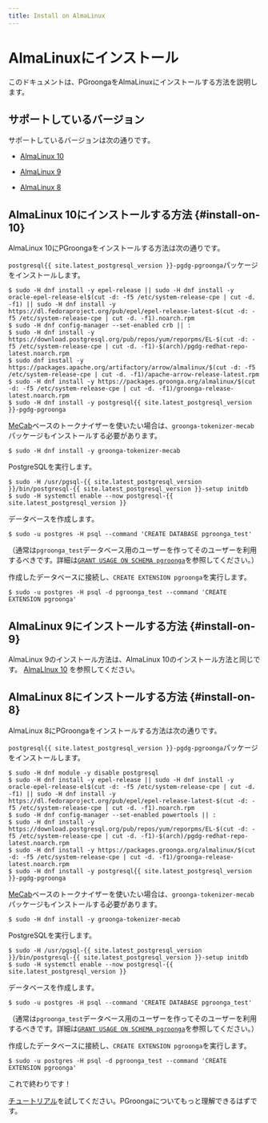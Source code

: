 ```yaml
---
title: Install on AlmaLinux
---
```


# AlmaLinuxにインストール

このドキュメントは、PGroongaをAlmaLinuxにインストールする方法を説明します。

## サポートしているバージョン

サポートしているバージョンは次の通りです。

  * [AlmaLinux 10](#install-on-10)

  * [AlmaLinux 9](#install-on-9)

  * [AlmaLinux 8](#install-on-8)

## AlmaLinux 10にインストールする方法 {#install-on-10}

AlmaLinux 10にPGroongaをインストールする方法は次の通りです。

`postgresql{{ site.latest_postgresql_version }}-pgdg-pgroonga`パッケージをインストールします。

```console
$ sudo -H dnf install -y epel-release || sudo -H dnf install -y oracle-epel-release-el$(cut -d: -f5 /etc/system-release-cpe | cut -d. -f1) || sudo -H dnf install -y https://dl.fedoraproject.org/pub/epel/epel-release-latest-$(cut -d: -f5 /etc/system-release-cpe | cut -d. -f1).noarch.rpm
$ sudo -H dnf config-manager --set-enabled crb || :
$ sudo -H dnf install -y https://download.postgresql.org/pub/repos/yum/reporpms/EL-$(cut -d: -f5 /etc/system-release-cpe | cut -d. -f1)-$(arch)/pgdg-redhat-repo-latest.noarch.rpm
$ sudo dnf install -y https://packages.apache.org/artifactory/arrow/almalinux/$(cut -d: -f5 /etc/system-release-cpe | cut -d. -f1)/apache-arrow-release-latest.rpm
$ sudo -H dnf install -y https://packages.groonga.org/almalinux/$(cut -d: -f5 /etc/system-release-cpe | cut -d. -f1)/groonga-release-latest.noarch.rpm
$ sudo -H dnf install -y postgresql{{ site.latest_postgresql_version }}-pgdg-pgroonga
```

[MeCab](http://taku910.github.io/mecab/)ベースのトークナイザーを使いたい場合は、`groonga-tokenizer-mecab`パッケージもインストールする必要があります。

```console
$ sudo -H dnf install -y groonga-tokenizer-mecab
```

PostgreSQLを実行します。

```console
$ sudo -H /usr/pgsql-{{ site.latest_postgresql_version }}/bin/postgresql-{{ site.latest_postgresql_version }}-setup initdb
$ sudo -H systemctl enable --now postgresql-{{ site.latest_postgresql_version }}
```

データベースを作成します。

```console
$ sudo -u postgres -H psql --command 'CREATE DATABASE pgroonga_test'
```

（通常は`pgroonga_test`データベース用のユーザーを作ってそのユーザーを利用するべきです。詳細は[`GRANT USAGE ON SCHEMA pgroonga`](../reference/grant-usage-on-schema-pgroonga.html)を参照してください。）

作成したデータベースに接続し、`CREATE EXTENSION pgroonga`を実行します。

```console
$ sudo -u postgres -H psql -d pgroonga_test --command 'CREATE EXTENSION pgroonga'
```

## AlmaLinux 9にインストールする方法 {#install-on-9}

AlmaLinux 9のインストール方法は、AlmaLinux 10のインストール方法と同じです。 [AlmaLInux 10](#install-on-10) を参照してください。

## AlmaLinux 8にインストールする方法 {#install-on-8}

AlmaLinux 8にPGroongaをインストールする方法は次の通りです。

`postgresql{{ site.latest_postgresql_version }}-pgdg-pgroonga`パッケージをインストールします。

```console
$ sudo -H dnf module -y disable postgresql
$ sudo -H dnf install -y epel-release || sudo -H dnf install -y oracle-epel-release-el$(cut -d: -f5 /etc/system-release-cpe | cut -d. -f1) || sudo -H dnf install -y https://dl.fedoraproject.org/pub/epel/epel-release-latest-$(cut -d: -f5 /etc/system-release-cpe | cut -d. -f1).noarch.rpm
$ sudo -H dnf config-manager --set-enabled powertools || :
$ sudo -H dnf install -y https://download.postgresql.org/pub/repos/yum/reporpms/EL-$(cut -d: -f5 /etc/system-release-cpe | cut -d. -f1)-$(arch)/pgdg-redhat-repo-latest.noarch.rpm
$ sudo -H dnf install -y https://packages.groonga.org/almalinux/$(cut -d: -f5 /etc/system-release-cpe | cut -d. -f1)/groonga-release-latest.noarch.rpm
$ sudo -H dnf install -y postgresql{{ site.latest_postgresql_version }}-pgdg-pgroonga
```

[MeCab](http://taku910.github.io/mecab/)ベースのトークナイザーを使いたい場合は、`groonga-tokenizer-mecab`パッケージもインストールする必要があります。

```console
$ sudo -H dnf install -y groonga-tokenizer-mecab
```

PostgreSQLを実行します。

```console
$ sudo -H /usr/pgsql-{{ site.latest_postgresql_version }}/bin/postgresql-{{ site.latest_postgresql_version }}-setup initdb
$ sudo -H systemctl enable --now postgresql-{{ site.latest_postgresql_version }}
```

データベースを作成します。

```console
$ sudo -u postgres -H psql --command 'CREATE DATABASE pgroonga_test'
```

（通常は`pgroonga_test`データベース用のユーザーを作ってそのユーザーを利用するべきです。詳細は[`GRANT USAGE ON SCHEMA pgroonga`](../reference/grant-usage-on-schema-pgroonga.html)を参照してください。）

作成したデータベースに接続し、`CREATE EXTENSION pgroonga`を実行します。

```console
$ sudo -u postgres -H psql -d pgroonga_test --command 'CREATE EXTENSION pgroonga'
```

これで終わりです！

[チュートリアル](../tutorial/)を試してください。PGroongaについてもっと理解できるはずです。
